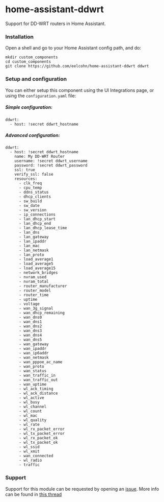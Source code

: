 # home-assistant-ddwrt
Support for DD-WRT routers in Home Assistant.

### Installation
Open a shell and go to your Home Assistant config path, and do:
```
mkdir custom_components
cd custom_components
git clone https://github.com/eelcohn/home-assistant-ddwrt ddwrt
```

### Setup and configuration
You can either setup this component using the UI Integrations page, or using the `configuration.yaml` file:

##### Simple configuration:
```
ddwrt:
  - host: !secret ddwrt_hostname
```
##### Advanced configuration:
```
ddwrt:
  - host: !secret ddwrt_hostname
    name: My DD-WRT Router
    username: !secret ddwrt_username
    password: !secret ddwrt_password
    ssl: true
    verify_ssl: false
    resources:
      - clk_freq
      - cpu_temp
      - ddns_status
      - dhcp_clients
      - sw_build
      - sw_date
      - sw_version
      - ip_connections
      - lan_dhcp_start
      - lan_dhcp_end
      - lan_dhcp_lease_time
      - lan_dns
      - lan_gateway
      - lan_ipaddr
      - lan_mac
      - lan_netmask
      - lan_proto
      - load_average1
      - load_average5
      - load_average15
      - network_bridges
      - nvram_used
      - nvram_total
      - router_manufacturer
      - router_model
      - router_time
      - uptime
      - voltage
      - wan_3g_signal
      - wan_dhcp_remaining
      - wan_dns0
      - wan_dns1
      - wan_dns2
      - wan_dns3
      - wan_dns4
      - wan_dns5
      - wan_gateway
      - wan_ipaddr
      - wan_ip6addr
      - wan_netmask
      - wan_pppoe_ac_name
      - wan_proto
      - wan_status
      - wan_traffic_in
      - wan_traffic_out
      - wan_uptime
      - wl_ack_timing
      - wl_ack_distance
      - wl_active
      - wl_busy
      - wl_channel
      - wl_count
      - wl_mac
      - wl_quality
      - wl_rate
      - wl_rx_packet_error
      - wl_tx_packet_error
      - wl_rx_packet_ok
      - wl_tx_packet_ok
      - wl_ssid
      - wl_xmit
      - wan_connected
      - wl_radio
      - traffic
```

### Support
Support for this module can be requested by opening an [issue](https://github.com/eelcohn/home-assistant-ddwrt/issues). More info can be found in [this thread](https://community.home-assistant.io/t/custom-component-for-dd-wrt-routers/162423)
